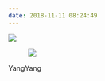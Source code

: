 ```yaml
---
date: 2018-11-11 08:24:49
---
```


<!-- #### 个人简介 -->

<!-- --- -->
<style type="text/css">
.article-licensing { display: none; }
</style>
<div class="card">
  <div class="card-image">
      <img src="https://bulma.io/images/placeholders/1280x960.png">
  </div>
  <div class="card-content">
    <div class="media">
      <div class="media-left">
        <figure class="image">
          <img src="https://bulma.io/images/placeholders/96x96.png">
        </figure>
      </div>
      <div class="media-content">
        <p class="title is-4">YangYang</p>
      </div>
    </div>
  </div>
</div>